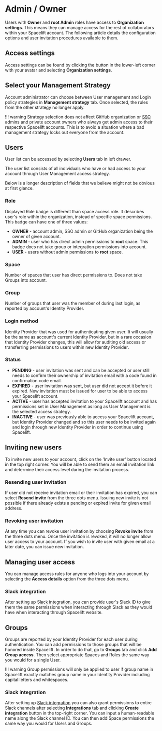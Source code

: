 # Admin / Owner

Users with **Owner** and **root Admin** roles have access to **Organization settings**. This means they can manage access for the rest of collaborators within your Spacelift account. The following article details the configuration options and user invitation procedures available to them.

## Access settings

Access settings can be found by clicking the button in the lower-left corner with your avatar and selecting **Organization settings**.

## Select your Management Strategy

Account administrator can choose between User management and Login policy strategies in **Management strategy** tab. Once selected, the rules from the other strategy no longer apply.

!!! warning
    Strategy selection does not affect GitHub organization or [SSO](../../integrations/single-sign-on/README.md) admins and private account owners who always get admin access to their respective Spacelift accounts. This is to avoid a situation where a bad management strategy locks out everyone from the account.

## Users

User list can be accessed by selecting **Users** tab in left drawer.

The user list consists of all individuals who have or had access to your account through User Management access strategy.

Below is a longer description of fields that we believe might not be obvious at first glance.

### Role

Displayed Role badge is different than space access role. It describes user's role within the organization, instead of specific space permissions. This badge can have one of three values:

- **OWNER** - account admin, SSO admin or GitHub organization being the owner of given account.
- **ADMIN** - user who has direct admin permissions to **root** space. This badge does not take group or integration permissions into account.
- **USER** - users without admin permissions to **root** space.

### Space

Number of spaces that user has direct permissions to. Does not take Groups into account.

### Group

Number of groups that user was the member of during last login, as reported by account's Identity Provider.

### Login method

Identity Provider that was used for authenticating given user. It will usually be the same as account's current Identity Provider, but in a rare occasion that Identity Provider changes, this will allow for auditing old access or transferring permissions to users within new Identity Provider.

### Status

- **PENDING** - user invitation was sent and can be accepted or user still needs to confirm their ownership of invitation email with a code found in confirmation code email.
- **EXPIRED** - user invitation was sent, but user did not accept it before it expired. New invitation must be issued for user to be able to access your Spacelift account.
- **ACTIVE** - user has accepted invitation to your Spacelift account and has permissions set in User Management as long as User Management is the selected access strategy.
- **INACTIVE** - user was previously able to access your Spacelift account, but Identity Provider changed and so this user needs to be invited again and login through new Identity Provider in order to continue using Spacelift.

## Inviting new users

To invite new users to your account, click on the 'Invite user' button located in the top right corner. You will be able to send them an email invitation link and determine their access level during the invitation process.

### Resending user invitation

If user did not receive invitation email or their invitation has expired, you can select **Resend invite** from the three dots menu. Issuing new invite is not possible if there already exists a pending or expired invite for given email address.

### Revoking user invitation

At any time you can revoke user invitation by choosing **Revoke invite** from the three dots menu. Once the invitation is revoked, it will no longer allow user access to your account. If you wish to invite user with given email at a later date, you can issue new invitation.

## Managing user access

You can manage access rules for anyone who logs into your account by selecting the **Access details** option from the three dots menu.

### Slack integration

After setting up [Slack integration](../../integrations/chatops/slack.md), you can provide user's Slack ID to give them the same permissions when interacting through Slack as they would have when interacting through Spacelift website.

## Groups

Groups are reported by your Identity Provider for each user during authentication. You can add permissions to those groups that will be honored inside Spacelift. In order to do that, go to **Groups** tab and click **Add Group access**. Then select appropriate Spaces and Roles the same way you would for a single User.

!!! warning
    Group permissions will only be applied to user if group name in Spacelift exactly matches group name in your Identity Provider including capital letters and whitespaces.

### Slack integration

After setting up [Slack integration](../../integrations/chatops/slack.md) you can also grant permissions to entire Slack channels after selecting **Integrations** tab and clicking **Create integration** button in the top-right corner. You can input a human-readable name along the Slack channel ID. You can then add Space permissions the same way you would for Users and Groups.

